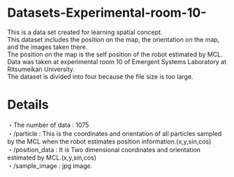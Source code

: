 # Datasets-Experimental-room-10-

This is a data set created for learning spatial concept.  
This dataset includes the position on the map, the orientation on the map, and the images taken there.  
The position on the map is the self position of the robot estimated by MCL.  
Data was taken at experimental room 10 of Emergent Systems Laboratory at Ritsumeikan University.  
The dataset is divided into four because the file size is too large.  

# Details

・The number of data : 1075  
・/particle : This is the coordinates and orientation of all particles sampled by the MCL when the robot estimates position information.(x,y,sin,cos)  
・/position_data : It is Two dimensional coordinates and orientation estimated by MCL.(x,y,sin,cos)  
・/sample_image : jpg image.  
